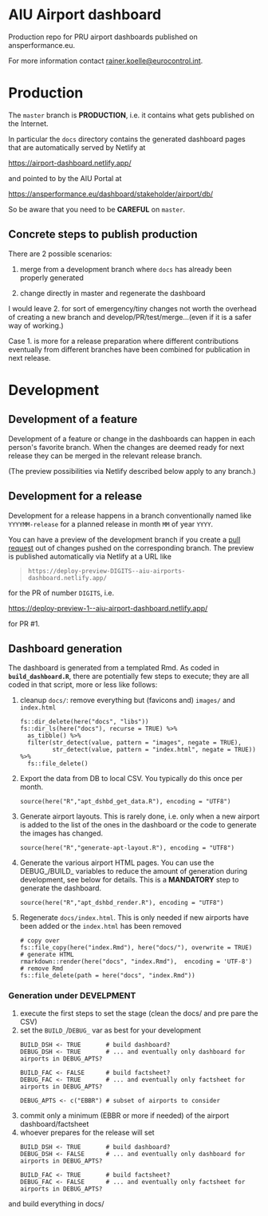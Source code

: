 # AIU Airport dashboard

Production repo for PRU airport dashboards published on ansperformance.eu.

For more information contact rainer.koelle@eurocontrol.int.



# Production

The `master` branch is **PRODUCTION**, i.e. it contains what gets published on the
Internet.

In particular the `docs` directory contains the generated dashboard pages
that are automatically served by Netlify at

https://airport-dashboard.netlify.app/

and pointed to by the AIU Portal at

https://ansperformance.eu/dashboard/stakeholder/airport/db/

So be aware that you need to be **CAREFUL** on `master`. 


## Concrete steps to publish production

There are 2 possible scenarios:

1. merge from a development branch where `docs` has already been properly
   generated

1. change directly in master and regenerate the dashboard


I would leave 2. for sort of emergency/tiny changes not worth the overhead
of creating a new branch and develop/PR/test/merge...(even if it is a safer
way of working.)

Case 1. is more for a release preparation where different
contributions eventually from different branches have been
combined for publication in next release.


# Development

## Development of a feature

Development of a feature or change in the dashboards can happen in each
person's favorite branch.
When the changes are deemed ready for next release they can be merged in the
relevant release branch.

(The preview possibilities via Netlify described below apply to any branch.)


## Development for a release

Development for a release happens in a branch conventionally named like
`YYYYMM-release` for a planned
release in month `MM` of year `YYYY`.

You can have a preview of the development branch if you create a [pull request](https://docs.github.com/en/pull-requests/collaborating-with-pull-requests/proposing-changes-to-your-work-with-pull-requests/about-pull-requests)
out of changes pushed on the corresponding branch.
The preview is published automatically via Netlify at a URL like

> `https://deploy-preview-DIGITS--aiu-airports-dashboard.netlify.app/`

for the PR of number `DIGITS`, i.e. 

https://deploy-preview-1--aiu-airport-dashboard.netlify.app/

for PR #1.


## Dashboard generation

The dashboard is generated from a templated Rmd.
As coded in **`build_dashboard.R`**, there are potentially few steps to execute; they are
all coded in that script, more or less like follows:

1. cleanup `docs/`: remove everything but (favicons and) `images/` and `index.html`
  
    ```
    fs::dir_delete(here("docs", "libs"))
    fs::dir_ls(here("docs"), recurse = TRUE) %>%
      as_tibble() %>%
      filter(str_detect(value, pattern = "images", negate = TRUE),
             str_detect(value, pattern = "index.html", negate = TRUE)) %>%
      fs::file_delete()
    ```

1. Export the data from DB to local CSV.
  You typically do this once per month.
    ```
    source(here("R","apt_dshbd_get_data.R"), encoding = "UTF8")
    ```

1. Generate airport layouts.
  This is rarely done, i.e. only when a new airport is added to the list of the
  ones in the dashboard or the code to generate the images has changed.
  
    ```
    source(here("R","generate-apt-layout.R"), encoding = "UTF8")
    ```


1. Generate the various airport HTML pages.
  You can use the DEBUG_/BUILD_ variables to reduce the amount of generation
  during development, see below for details.
  This is a **MANDATORY** step to generate the dashboard.
  
    ```
    source(here("R","apt_dshbd_render.R"), encoding = "UTF8")
    ```

1. Regenerate `docs/index.html`.
  This is only needed if new airports have been added or the `index.html` has
  been removed
  
    ```
    # copy over
    fs::file_copy(here("index.Rmd"), here("docs/"), overwrite = TRUE)
    # generate HTML
    rmarkdown::render(here("docs", "index.Rmd"),  encoding = 'UTF-8')
    # remove Rmd
    fs::file_delete(path = here("docs", "index.Rmd"))
    ```


### Generation under DEVELPMENT

1.	execute the first steps to set the stage (clean the docs/ and pre pare the CSV)
2.	set the `BUILD_`/`DEBUG_` var as best for your development
    ```
    BUILD_DSH <- TRUE       # build dashboard?
    DEBUG_DSH <- TRUE       # ... and eventually only dashboard for airports in DEBUG_APTS?
    	
    BUILD_FAC <- FALSE      # build factsheet?
    DEBUG_FAC <- TRUE       # ... and eventually only factsheet for airports in DEBUG_APTS?
    		
    DEBUG_APTS <- c("EBBR") # subset of airports to consider
    ```
3.	commit only a minimum (EBBR or more if needed) of the airport dashboard/factsheet
4.	whoever prepares for the release will set 
    ```
    BUILD_DSH <- TRUE       # build dashboard?
    DEBUG_DSH <- FALSE      # ... and eventually only dashboard for airports in DEBUG_APTS?
    	
    BUILD_FAC <- TRUE       # build factsheet?
    DEBUG_FAC <- FALSE      # ... and eventually only factsheet for airports in DEBUG_APTS?
    ```
  and build everything in docs/
